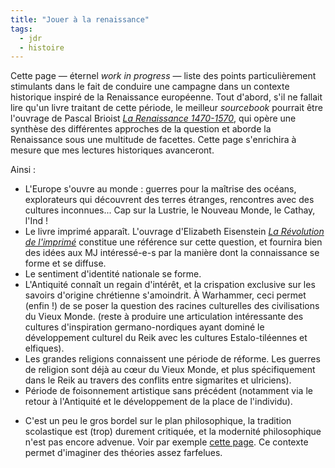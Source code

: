 ```yaml
---
title: "Jouer à la renaissance"
tags:
  - jdr
  - histoire
---
```


Cette page — éternel *work in progress* — liste des points particulièrement stimulants dans le fait de conduire une campagne dans un contexte historique inspiré de la Renaissance européenne.
Tout d'abord, s'il ne fallait lire qu'un livre traitant de cette période, le meilleur *sourcebook* pourrait être l'ouvrage de Pascal Brioist *[La Renaissance 1470-1570](http://www.amazon.fr/Renaissance-1470-1570-Pascal-Brioist/dp/2912232295/ref=la_B004N7RIZQ_1_3?s=books&ie=UTF8&qid=1399466095&sr=1-3)*, qui opère une synthèse des différentes approches de la question et aborde la Renaissance sous une multitude de facettes.
Cette page s'enrichira à mesure que mes lectures historiques avanceront.

Ainsi :

* L'Europe s'ouvre au monde : guerres pour la maîtrise des océans, explorateurs qui découvrent des terres étranges, rencontres avec des cultures inconnues... Cap sur la Lustrie, le Nouveau Monde, le Cathay, l'Ind !
* Le livre imprimé apparaît. L'ouvrage d'Elizabeth Eisenstein *[La Révolution de l'imprimé](http://www.amazon.fr/R%C3%A9volution-limprim%C3%A9-E-Eisenstein/dp/2012791123/ref=sr_1_1?s=books&ie=UTF8&qid=1399466136&sr=1-1&keywords=la+r%C3%A9volution+de+l%27imprim%C3%A9)* constitue une référence sur cette question, et fournira bien des idées aux MJ intéressé-e-s par la manière dont la connaissance se forme et se diffuse.
* Le sentiment d'identité nationale se forme.
* L'Antiquité connaît un regain d'intérêt, et la crispation exclusive sur les savoirs d'origine chrétienne s'amoindrit. À Warhammer, ceci permet (enfin !) de se poser la question des racines culturelles des civilisations du Vieux Monde. (reste à produire une articulation intéressante des cultures d'inspiration germano-nordiques ayant dominé le développement culturel du Reik avec les cultures Estalo-tiléennes et elfiques).
* Les grandes religions connaissent une période de réforme. Les guerres de religion sont déjà au cœur du Vieux Monde, et plus spécifiquement dans le Reik au travers des conflits entre sigmarites et ulriciens).
* Période de foisonnement artistique sans précédent (notamment via le retour à l'Antiquité et le développement de la place de l'individu).
- C'est un peu le gros bordel sur le plan philosophique, la tradition scolastique est (trop) durement critiquée, et la modernité philosophique n'est pas encore advenue. Voir par exemple [cette page](http://www.cosmovisions.com/philoRenaissanceChrono.htm). Ce contexte permet d'imaginer des théories assez farfelues.